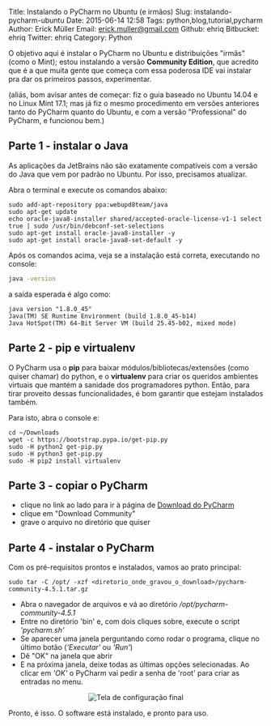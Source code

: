 Title: Instalando o PyCharm no Ubuntu (e irmãos)
Slug: instalando-pycharm-ubuntu
Date: 2015-06-14 12:58
Tags: python,blog,tutorial,pycharm
Author: Erick Müller
Email:  erick.muller@gmail.com
Github: ehriq
Bitbucket: ehriq
Twitter: ehriq
Category: Python


O objetivo aqui é instalar o PyCharm no Ubuntu e distribuições "irmãs" (como o Mint); estou instalando a versão **Community Edition**, que acredito que é a que muita gente que começa com essa poderosa IDE vai instalar pra dar os primeiros passos, experimentar.

(aliás, bom avisar antes de começar: fiz o guia baseado no Ubuntu 14.04 e no Linux Mint 17.1; mas já fiz o mesmo procedimento em versões anteriores tanto do PyCharm quanto do Ubuntu, e com a versão "Professional" do PyCharm, e funcionou bem.)  


## Parte 1 - instalar o Java

As aplicações da JetBrains não são exatamente compatíveis com a versão do Java que vem por padrão no Ubuntu. Por isso, precisamos atualizar. 

Abra o terminal e execute os comandos abaixo:

```
sudo add-apt-repository ppa:webupd8team/java
sudo apt-get update
echo oracle-java8-installer shared/accepted-oracle-license-v1-1 select true | sudo /usr/bin/debconf-set-selections
sudo apt-get install oracle-java8-installer -y
sudo apt-get install oracle-java8-set-default -y
```

Após os comandos acima, veja se a instalação está correta, executando no console:

```bash
java -version
```

a saída esperada é algo como:

```
java version "1.8.0_45"
Java(TM) SE Runtime Environment (build 1.8.0_45-b14)
Java HotSpot(TM) 64-Bit Server VM (build 25.45-b02, mixed mode)
```

## Parte 2 - pip e virtualenv

O PyCharm usa o **pip** para baixar módulos/bibliotecas/extensões (como quiser chamar) do python, e o **virtualenv** para criar os queridos ambientes virtuais que mantém a sanidade dos programadores python. Então, para tirar proveito dessas funcionalidades, é bom garantir que estejam instalados também. 

Para isto, abra o console e:

```
cd ~/Downloads
wget -c https://bootstrap.pypa.io/get-pip.py
sudo -H python2 get-pip.py
sudo -H python3 get-pip.py
sudo -H pip2 install virtualenv
```


## Parte 3 - copiar o PyCharm

- clique no link ao lado para ir à página de [Download do PyCharm](https://www.jetbrains.com/pycharm/download/)
- clique em "Download Community"
- grave o arquivo no diretório que quiser




## Parte 4 - instalar o PyCharm

Com os pré-requisitos prontos e instalados, vamos ao prato principal: 

```
sudo tar -C /opt/ -xzf <diretorio_onde_gravou_o_download>/pycharm-community-4.5.1.tar.gz
```

- Abra o navegador de arquivos e vá ao diretório */opt/pycharm-community-4.5.1*
- Entre no diretório 'bin' e, com dois cliques sobre, execute o script *'pycharm.sh'*
- Se aparecer uma janela perguntando como rodar o programa, clique no último botão (*'Executar'* ou *'Run'*)
- Dê "OK" na janela que abrir 
- E na próxima janela, deixe todas as últimas opções selecionadas. Ao clicar em *'OK'* o PyCharm vai pedir a senha de 'root' para criar as entradas no menu. 

<center>
<img src="/images/ehriq/ConfigPyCharm.png" alt="Tela de configuração final">
</center>

Pronto, é isso. O software está instalado, e pronto para uso.
